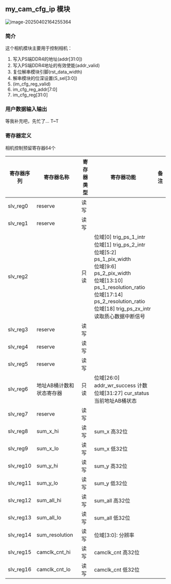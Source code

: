 ## my_cam_cfg_ip 模块

![image-20250402164255364](https://picture-1344593885.cos.ap-beijing.myqcloud.com/image-20250402164255364.png)

 ### 简介

这个相机模块主要用于控制相机：

1. 写入PS端DDR4的地址(addr[31:0])
2. 写入PS端DDR4地址的有效使能(addr_valid)
3. 复位解串模块引脚(rst_data_width)
4. 解串模块的位深设置(S_sel[3:0])
5. (im_cfg_reg_valid)
6. im_cfg_reg_addr[7:0]
7. im_cfg_reg[31:0]



### 用户数据输入输出

等我补充吧，先忙了...   T~T

### 寄存器定义

 相机控制预留寄存器64个

| 寄存器序列 | 寄存器名称               | 寄存器类型 | 寄存器功能                                                   | 备注 |
| ---------- | ------------------------ | ---------- | ------------------------------------------------------------ | ---- |
| slv_reg0   | reserve                  | 读写       |                                                              |      |
| slv_reg1   | reserve                  | 读写       |                                                              |      |
| slv_reg2   |                          | 只读       | 位域[0]    trig_ps_1_intr<br />位域[1]    trig_ps_2_intr <br />位域[5:2]    ps_1_pix_width<br />位域[9:6]    ps_2_pix_width<br />位域[13:10]    ps_1_resolution_ratio<br />位域[17:14]    ps_2_resolution_ratio<br />位域[18]    trig_ps_zx_intr  读取质心数据中断信号 |      |
| slv_reg3   | reserve                  | 读写       |                                                              |      |
| slv_reg4   | reserve                  | 读写       |                                                              |      |
| slv_reg5   | reserve                  | 读写       |                                                              |      |
| slv_reg6   | 地址AB桶计数和状态寄存器 | 只读       | 位域[26:0]    addr_wr_success   计数<br />位域[31:27]    cur_status    当前地址AB桶状态 |      |
| slv_reg7   | reserve                  | 读写       |                                                              |      |
| slv_reg8   | sum_x_hi                 | 读写       | sum_x    高32位                                              |      |
| slv_reg9   | sum_x_lo                 | 读写       | sum_x    低32位                                              |      |
| slv_reg10  | sum_y_hi                 | 读写       | sum_y    高32位                                              |      |
| slv_reg11  | sum_y_lo                 | 读写       | sum_y   低32位                                               |      |
| slv_reg12  | sum_all_hi               | 读写       | sum_all    高32位                                            |      |
| slv_reg13  | sum_all_lo               | 读写       | sum_all    低32位                                            |      |
| slv_reg14  | sum_resolution           | 读写       | 位域[3:0]:    分辨率                                         |      |
| slv_reg15  | camclk_cnt_hi            | 读写       | camclk_cnt    高32位                                         |      |
| slv_reg16  | camclk_cnt_lo            | 读写       | camclk_cnt    低32位                                         |      |













